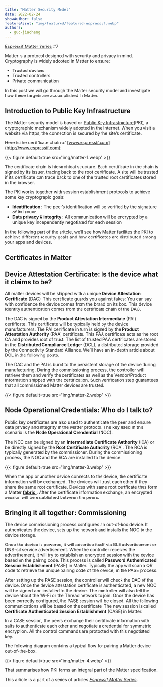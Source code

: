 ```yaml
---
title: "Matter Security Model"
date: 2022-02-24
showAuthor: false
featureAsset: "img/featured/featured-espressif.webp"
authors:
  - guo-jiacheng
---
```

[Espressif Matter Series](/matter-38ccf1d60bcd) #7

Matter is a protocol designed with security and privacy in mind. Cryptography is widely adopted in Matter to ensure:

- Trusted devices
- Trusted controllers
- Private communication

In this post we will go through the Matter security model and investigate how these targets are accomplished in Matter.

## Introduction to Public Key Infrastructure

The Matter security model is based on [Public Key Infrastructure](https://en.wikipedia.org/wiki/Public_key_infrastructure)(PKI), a cryptographic mechanism widely adopted in the Internet. When you visit a website via https, the connection is secured by the site’s certificate.

Here is the certificate chain of [www.espressif.com](http://www.espressif.com):

{{< figure
    default=true
    src="img/matter-1.webp"
    >}}

The certificate chain is hierarchical structure. Each certificate in the chain is signed by its issuer, tracing back to the root certificate. A site will be trusted if its certificate can trace back to one of the trusted root certificates stored in the browser.

The PKI works together with session establishment protocols to achieve some key cryptograpic goals:

- __Identification__ : The peer’s identification will be verified by the signature of its issuer.
- __Data privacy & integrity__ : All communication will be encrypted by a unique key independently negotiated for each session.

In the following part of the aritcle, we’ll see how Matter facilites the PKI to achieve different security goals and how certificates are distributed among your apps and devices.

## Certificates in Matter

## Device Attestation Certificate: Is the device what it claims to be?

All matter devices will be shipped with a unique __Device Attestation Certificate__  (DAC). This certificate guards you against fakes: You can say with confidence the device comes from the brand on its box. This device identity authentication comes from the certificate chain of the DAC.

The DAC is signed by the __Product Attestation Intermediate__  (PAI) certificate. This certificate will be typically held by the device manufacturers. The PAI certificate in turn is signed by the __Product Attestation Authority__ (PAA) certificate. This PAA certificate acts as the root CA and provides root of trust. The list of trusted PAA certificates are stored in the __Distributed Compliance Ledger__ (DCL), a distributed storage provided by the Connectivity Standard Alliance. We’ll have an in-depth article about DCL in the following posts.

The DAC and the PAI is burnt to the persistent storage of the device during manufacturing. During the commissioning process, the controller will retrieve them and verify the certificates as well as the Vendor/Product information shipped with the certification. Such verification step guarantees that all commissioned Matter devices are trusted.

{{< figure
    default=true
    src="img/matter-2.webp"
    >}}

## Node Operational Credentials: Who do I talk to?

Public key certificates are also used to authenticate the peer and ensure data privacy and integrity in the Matter protocol. The key used in this scenario is the __Node Operational Crendential__  (NOC).

The NOC can be signed by an __Intermediate Certificate Authority__  (ICA) or be directly signed by the __Root Certificate Authority__ (RCA). The RCA is typically generated by the commissioner. During the commissioning process, the NOC and the RCA are installed to the device.

{{< figure
    default=true
    src="img/matter-3.webp"
    >}}

When the app or another device connects to the device, the certificate information will be exchanged. The devices will trust each other if they share the same root certificate. Devices with same root certficate thus form a Matter [__fabric__ ](/matter-multi-admin-identifiers-and-fabrics-a291371af365). After the certificate information exchange, an encrypted session will be established between the peers.

## Bringing it all together: Commissioning

The device commissioning process configures an out-of-box device. It authenticates the device, sets up the network and installs the NOC to the device storage.

Once the device is powered, it will advertise itself via BLE advertisement or DNS-sd service advertisement. When the controller receives the advertisement, it will try to establish an encrypted session with the device based on the pairing code. This process is called __Password Authenticated Session Establishment__  (PASE) in Matter. Typically the app will scan a QR code to retrieve the unique pairing code of the device, in the PASE process.

After setting up the PASE session, the controller will check the DAC of the device. Once the device attestation certificate is authenticated, a new NOC will be signed and installed to the device. The controller will also tell the device about the Wi-Fi or the Thread network to join. Once the device has been correctly configured, the PASE session will be closed. All the following communications will be based on the certificate. The new session is called __Certificate Authenticated Session Establishment__  (CASE) in Matter.

In a CASE session, the peers exchange their certificate information with salts to authenticate each other and negotiate a credential for symmetric encryption. All the control commands are protocted with this negotiated key.

The following diagram contains a typical flow for pairing a Matter device out-of-the-box.

{{< figure
    default=true
    src="img/matter-4.webp"
    >}}

That summarises how PKI forms an integral part of the Matter specification.

This article is a part of a series of articles [*Espressif Matter Series*](/matter-38ccf1d60bcd).

